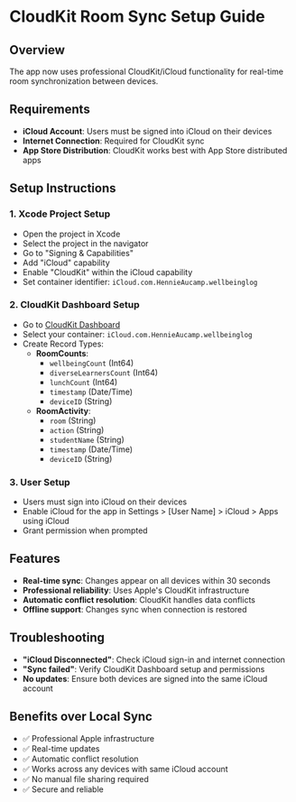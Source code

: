 # CloudKit Room Sync Setup Guide

## Overview
The app now uses professional CloudKit/iCloud functionality for real-time room synchronization between devices.

## Requirements
- **iCloud Account**: Users must be signed into iCloud on their devices
- **Internet Connection**: Required for CloudKit sync
- **App Store Distribution**: CloudKit works best with App Store distributed apps

## Setup Instructions

### 1. Xcode Project Setup
- Open the project in Xcode
- Select the project in the navigator
- Go to "Signing & Capabilities"
- Add "iCloud" capability
- Enable "CloudKit" within the iCloud capability
- Set container identifier: `iCloud.com.HennieAucamp.wellbeinglog`

### 2. CloudKit Dashboard Setup
- Go to [CloudKit Dashboard](https://icloud.developer.apple.com/dashboard/)
- Select your container: `iCloud.com.HennieAucamp.wellbeinglog`
- Create Record Types:
  - **RoomCounts**: 
    - `wellbeingCount` (Int64)
    - `diverseLearnersCount` (Int64)
    - `lunchCount` (Int64)
    - `timestamp` (Date/Time)
    - `deviceID` (String)
  - **RoomActivity**:
    - `room` (String)
    - `action` (String)
    - `studentName` (String)
    - `timestamp` (Date/Time)
    - `deviceID` (String)

### 3. User Setup
- Users must sign into iCloud on their devices
- Enable iCloud for the app in Settings > [User Name] > iCloud > Apps using iCloud
- Grant permission when prompted

## Features
- **Real-time sync**: Changes appear on all devices within 30 seconds
- **Professional reliability**: Uses Apple's CloudKit infrastructure
- **Automatic conflict resolution**: CloudKit handles data conflicts
- **Offline support**: Changes sync when connection is restored

## Troubleshooting
- **"iCloud Disconnected"**: Check iCloud sign-in and internet connection
- **"Sync failed"**: Verify CloudKit Dashboard setup and permissions
- **No updates**: Ensure both devices are signed into the same iCloud account

## Benefits over Local Sync
- ✅ Professional Apple infrastructure
- ✅ Real-time updates
- ✅ Automatic conflict resolution
- ✅ Works across any devices with same iCloud account
- ✅ No manual file sharing required
- ✅ Secure and reliable
